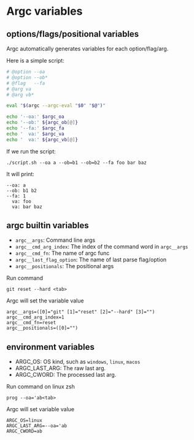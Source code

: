 # Argc variables

## options/flags/positional variables

Argc automatically generates variables for each option/flag/arg.

Here is a simple script:
```sh
# @option --oa
# @option --ob*
# @flag   --fa
# @arg va
# @arg vb*

eval "$(argc --argc-eval "$0" "$@")"

echo '--oa:' $argc_oa
echo '--ob:' ${argc_ob[@]}
echo '--fa:' $argc_fa
echo '  va:' $argc_va
echo '  va:' ${argc_vb[@]}
```

If we run the script:
```
./script.sh --oa a --ob=b1 --ob=b2 --fa foo bar baz
```
It will print:
```
--oa: a
--ob: b1 b2
--fa: 1
  va: foo
  va: bar baz
```

## argc builtin variables

- `argc__args`:  Command line args
- `argc__cmd_arg_index`: The index of the command word in `argc__args`
- `argc__cmd_fn`: The name of argc func
- `argc__last_flag_option`: The name of last parse flag/option
- `argc__positionals`: The positional args

Run command
```
git reset --hard <tab>
```

Argc will set the variable value
```
argc__args=([0]="git" [1]="reset" [2]="--hard" [3]="")
argc__cmd_arg_index=1
argc__cmd_fn=reset
argc__positionals=([0]="")
```

## environment variables

- ARGC_OS: OS kind, such as  `windows`, `linux`, `macos`
- ARGC_LAST_ARG: The raw last arg. 
- ARGC_CWORD: The processed last arg.

Run command on linux zsh
```
prog --oa='ab<tab>
```

Argc will set variable value
```
ARGC_OS=linux
ARGC_LAST_ARG=--oa='ab
ARGC_CWORD=ab
```
